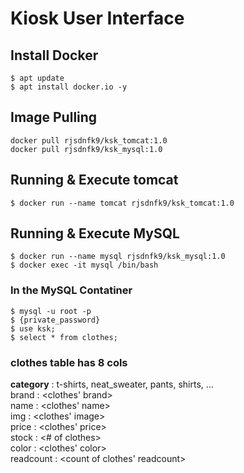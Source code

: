 # Kiosk User Interface

## Install Docker
```
$ apt update
$ apt install docker.io -y
```

## Image Pulling
```
docker pull rjsdnfk9/ksk_tomcat:1.0
docker pull rjsdnfk9/ksk_mysql:1.0
```

## Running & Execute tomcat
```
$ docker run --name tomcat rjsdnfk9/ksk_tomcat:1.0
```

## Running & Execute MySQL
```
$ docker run --name mysql rjsdnfk9/ksk_mysql:1.0
$ docker exec -it mysql /bin/bash
```

### In the MySQL Contatiner
```
$ mysql -u root -p
$ {private_password} 
$ use ksk;
$ select * from clothes;
```
### clothes table has 8 cols
<b>category</b> : t-shirts, neat_sweater, pants, shirts, ...  
brand : <clothes' brand>  
name : <clothes' name>  
img : <clothes' image>  
price : <clothes' price>  
stock : <# of clothes>  
color : <clothes' color>  
readcount : <count of clothes' readcount>  

